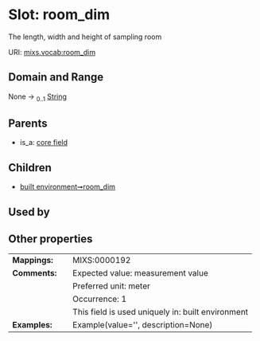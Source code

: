
# Slot: room_dim


The length, width and height of sampling room

URI: [mixs.vocab:room_dim](https://w3id.org/mixs/vocab/room_dim)


## Domain and Range

None &#8594;  <sub>0..1</sub> [String](types/String.md)

## Parents

 *  is_a: [core field](core_field.md)

## Children

 *  [built environment➞room_dim](built_environment_room_dim.md)

## Used by


## Other properties

|  |  |  |
| --- | --- | --- |
| **Mappings:** | | MIXS:0000192 |
| **Comments:** | | Expected value: measurement value |
|  | | Preferred unit: meter |
|  | | Occurrence: 1 |
|  | | This field is used uniquely in: built environment |
| **Examples:** | | Example(value='', description=None) |

